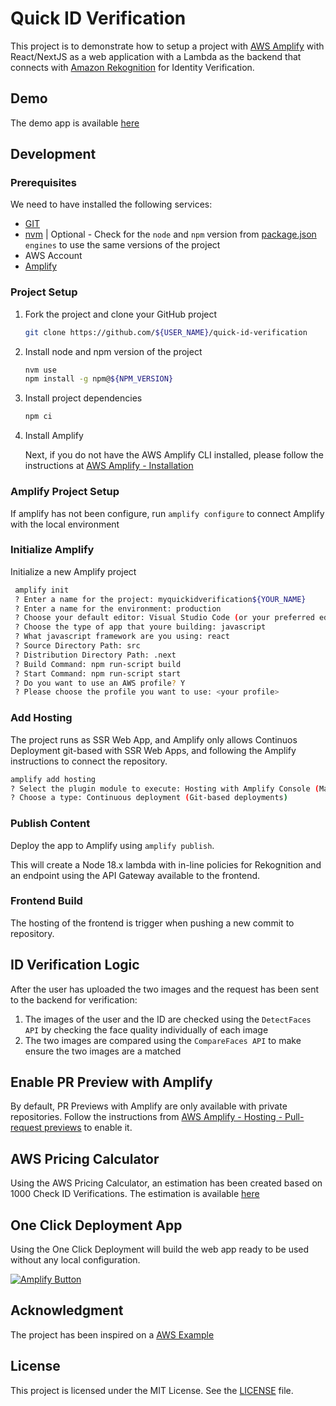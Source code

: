 # Quick ID Verification

This project is to demonstrate how to setup a project with [AWS Amplify](https://aws.amazon.com/amplify/) with React/NextJS as a web application with a Lambda as the backend that connects with [Amazon Rekognition](https://aws.amazon.com/rekognition/) for Identity Verification.

## Demo

The demo app is available [here](https://main.d48eefq6oxypm.amplifyapp.com/)

## Development

### Prerequisites

We need to have installed the following services:

- [GIT](https://git-scm.com/)
- [nvm](https://github.com/nvm-sh/nvm) | Optional - Check for the `node` and `npm` version from [package.json](./package.json) `engines` to use the same versions of the project
- AWS Account
- [Amplify](https://docs.amplify.aws/cli/start/install/)

### Project Setup

1. Fork the project and clone your GitHub project

   ```bash
   git clone https://github.com/${USER_NAME}/quick-id-verification
   ```

2. Install node and npm version of the project

   ```bash
   nvm use
   npm install -g npm@${NPM_VERSION}
   ```

3. Install project dependencies

   ```bash
   npm ci
   ```

4. Install Amplify

   Next, if you do not have the AWS Amplify CLI installed, please follow the instructions at [AWS Amplify - Installation](https://docs.amplify.aws/cli/start/install/)

### Amplify Project Setup

If amplify has not been configure, run `amplify configure` to connect Amplify with the local environment

### Initialize Amplify

Initialize a new Amplify project

```bash
 amplify init
 ? Enter a name for the project: myquickidverification${YOUR_NAME}
 ? Enter a name for the environment: production
 ? Choose your default editor: Visual Studio Code (or your preferred editor)
 ? Choose the type of app that youre building: javascript
 ? What javascript framework are you using: react
 ? Source Directory Path: src
 ? Distribution Directory Path: .next
 ? Build Command: npm run-script build
 ? Start Command: npm run-script start
 ? Do you want to use an AWS profile? Y
 ? Please choose the profile you want to use: <your profile>
```

### Add Hosting

The project runs as SSR Web App, and Amplify only allows Continuos Deployment git-based with SSR Web Apps, and following the Amplify instructions to connect the repository.

```bash
amplify add hosting
? Select the plugin module to execute: Hosting with Amplify Console (Managed hosting with custom domains, Continuous deployment)
? Choose a type: Continuous deployment (Git-based deployments)
```

### Publish Content

Deploy the app to Amplify using `amplify publish`.

This will create a Node 18.x lambda with in-line policies for Rekognition and an endpoint using the API Gateway available to the frontend.

### Frontend Build

The hosting of the frontend is trigger when pushing a new commit to repository.

## ID Verification Logic

After the user has uploaded the two images and the request has been sent to the backend for verification:

1. The images of the user and the ID are checked using the `DetectFaces API` by checking the face quality individually of each image
2. The two images are compared using the `CompareFaces API` to make ensure the two images are a matched

## Enable PR Preview with Amplify

By default, PR Previews with Amplify are only available with private repositories. Follow the instructions from [AWS Amplify - Hosting - Pull-request previews](https://docs.amplify.aws/guides/hosting/pull-request-previews/q/platform/js/) to enable it.

## AWS Pricing Calculator

Using the AWS Pricing Calculator, an estimation has been created based on 1000 Check ID Verifications. The estimation is available [here](https://calculator.aws/#/estimate?id=1745bd834cb3f5a09916bda1414f245da56ceab0)

## One Click Deployment App

Using the One Click Deployment will build the web app ready to be used without any local configuration.

[![Amplify Button](https://oneclick.amplifyapp.com/button.svg)](https://console.aws.amazon.com/amplify/home#/deploy?repo=https://github.com/juancarlosjr97/quick-id-verification)

## Acknowledgment

The project has been inspired on a [AWS Example](https://github.com/aws-samples/amazon-rekognition-id-verification-sample-with-amplify)

## License

This project is licensed under the MIT License. See the [LICENSE](./LICENSE) file.

